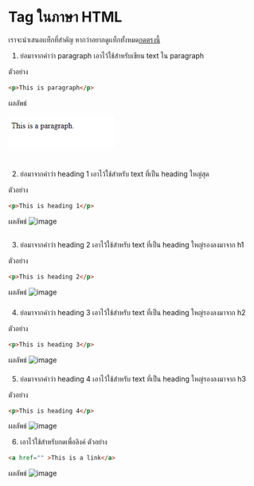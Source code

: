 # Tag ในภาษา HTML

เราจะนำเสนอเเท็กที่สำคัญ หากว่าอยากดูเเท็กทั้งหมด[กดตรงนี้]()

1. <p></p> ย่อมาจากคำว่า paragraph เอาไว้ใช้สำหรับเขียน text ใน paragraph
ตัวอย่าง
``` html
<p>This is paragraph</p>
``` 
ผลลัพธ์

![image](https://raw.githubusercontent.com/codedevth101/html101/main/images/p.PNG)

2. <h1></h1> ย่อมาจากคำว่า heading 1 เอาไว้ใช้สำหรับ text ที่เป็น heading ใหญ่สุด
ตัวอย่าง
``` html
<p>This is heading 1</p>
``` 
ผลลัพธ์
![image]()

3. <h2></h2> ย่อมาจากคำว่า heading 2 เอาไว้ใช้สำหรับ text ที่เป็น heading ใหญ่รองลงมาจาก h1
ตัวอย่าง
``` html
<p>This is heading 2</p>
``` 
ผลลัพธ์
![image]()

4. <h3></h3> ย่อมาจากคำว่า heading 3 เอาไว้ใช้สำหรับ text ที่เป็น heading ใหญ่รองลงมาจาก h2
ตัวอย่าง
``` html
<p>This is heading 3</p>
``` 
ผลลัพธ์
![image]()

5. <h4></h4> ย่อมาจากคำว่า heading 4 เอาไว้ใช้สำหรับ text ที่เป็น heading ใหญ่รองลงมาจาก h3
ตัวอย่าง
``` html
<p>This is heading 4</p>
``` 
ผลลัพธ์
![image]()

6. <a></a> เอาไว้ใช้สำหรับกดเพื่อลิงค์
ตัวอย่าง
``` html
<a href="" >This is a link</a>
``` 
ผลลัพธ์
![image]()

